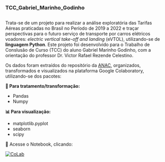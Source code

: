 ### TCC_Gabriel_Marinho_Godinho
##
Trata-se de um projeto para realizar a análise exploratória das Tarifas Aéreas praticadas no Brasil no Período de 2019 a 2022 e traçar perspectivas para o futuro serviço de transporte por carros elétricos voadores: _electric vertical take-off and landing_ (eVTOL), utilizando-se de **linguagem Python**. Este projeto foi desenvolvido para o Trabalho de Conslusão de Curso (TCC) do aluno Gabriel Marinho Godinho, com a orientação do professor Dr. Victor Rafael Rezende Celestino.

Os dados foram extraídos do repositório da [ANAC](https://www.gov.br/anac/pt-br/assuntos/regulados/empresas-aereas/Instrucoes-para-a-elaboracao-e-apresentacao-das-demonstracoes-contabeis/envio-de-informacoes/microdados), organizados, transformados e visualizados na plataforma Google Colaboratory, utilizando-se dos pacotes:

**🎲 Para tratamento/transformação:**
- Pandas
- Numpy
  
**📊 Para visualização:**
- matplotlib.pyplot
- seaborn
- scipy

🔗 Acesse o Notebook, clicando:

[![CoLab](https://img.shields.io/badge/Colab-F9AB00?style=for-the-badge&logo=googlecolab&color=525252)](https://colab.research.google.com/drive/1sl0Kx5itd7uhPoWj9Pp6QK1vx9o35rwh?usp=sharing)
